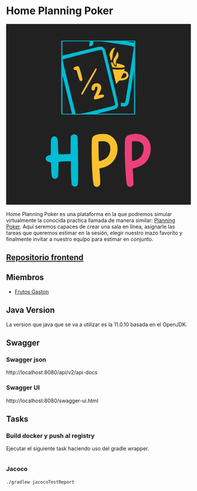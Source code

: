 # Home Planning Poker
![logo](docs/logo-hpp.svg)

Home Planning Poker es una plataforma en la que podremos simular virtualmente la conocida practica llamada de manera similar: [Planning Poker](https://es.wikipedia.org/wiki/Planning_poker).
Aquí seremos capaces de crear una sala en línea, asignarle las tareas que queremos estimar en la sesión, elegir nuestro mazo favorito y finalmente invitar a nuestro equipo para estimar en conjunto.

## [Repositorio frontend](https://github.com/FrutosGaston/home-poker-planning-ui)

## Miembros
* [Frutos Gaston](https://www.linkedin.com/in/gaston-frutos/)

## Java Version
La version que java que se va a utilizar es la 11.0.10 basada en el OpenJDK.

## Swagger
### Swagger json
http://localhost:8080/api/v2/api-docs

### Swagger UI
http://localhost:8080/swagger-ui.html

## Tasks
### Build docker y push al registry

Ejecutar el siguiente task haciendo uso del gradle wrapper.

```

```

### Jacoco
```
./gradlew jacocoTestReport
```